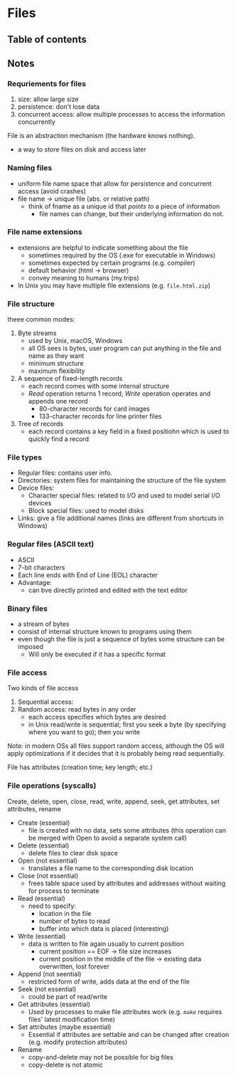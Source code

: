 # Files 

## Table of contents

## Notes

### Requriements for files 
1. size: allow large size
2. persistence: don't lose data
3. concurrent access: allow multiple processes to access the information concurrently

File is an abstraction mechanism (the hardware knows nothing).

- a way to store files on disk and access later

### Naming files 
- uniform file name space that allow for persistence and concurrent access (avoid crashes)
- file name -> unique file (abs. or relative path)
  - think of fname as a unique id that _points to_ a piece of information 
    - file names can change, but their underlying information do not.

### File name extensions
- extensions are helpful to indicate something about the file 
  - sometimes required by the OS (.exe for executable in Windows)
  - sometimes expected by certain programs (e.g. compiler)
  - default behavior (html -> browser)
  - convey meaning to humans (my.trips)
- In Unix you may have multiple file extensions (e.g. `file.html.zip`)

### File structure 
theee common modes: 
1. Byte streams
   - used by Unix, macOS, Windows
   - all OS sees is bytes, user program can put anything in the file and name as they want
   - minimum structure
   - maximum flexibility
2. A sequence of fixed-length records
   - each record comes with some internal structure 
   - _Read_ operation returns 1 record; _Write_ operation operates and appends one record
     - 80-character records for card images
     - 133-character records for line printer files
3. Tree of records 
   - each record contains a key field in a fixed positiohn which is used to quickly find a record

### File types
- Regular files: contains user info.
- Directories: system files for maintaining the structure of the file system
- Device files: 
  - Character special files: related to I/O and used to model serial I/O devices
  - Block special files: used to model disks
- Links: give a file additional names (links are different from shortcuts in Windows)

### Regular files (ASCII text)
- ASCII
- 7-bit characters
- Each line ends with End of Line (EOL) character
- Advantage:
  - can bve directly printed and edited with the text editor

### Binary files 
- a stream of bytes
- consist of internal structure known to programs using them
- even though the file is just a sequence of bytes some structure can be imposed 
  - Will only be executed if it has a specific format


### File access
Two kinds of file access
1. Sequential access: 
2. Random access: read bytes in any order
   - each access specifies which bytes are desired 
   - in Unix read/write is sequential; first you seek a byte (by specifying where you want to go); then you write

Note: in modern OSs all files support random access, although the OS will apply optimizations if it decides that it is probably being read sequentially. 

File has attributes (creation time; key length; etc.)

### File operations (syscalls)
Create, delete, open, close, read, write, append, seek, get attributes, set attributes, rename 

- Create (essential)
  - file is created with no data, sets some attributes (this operation can be merged with Open to avoid a separate system call)
- Delete (essential)
  - delete files to clear disk space
- Open (not essential)
  - translates a file name to the corresponding disk location 
- Close (not essential)
  - frees table space used by attributes and addresses without waiting for process to terminate
- Read (essential)
  - need to specify:
    - location in the file 
    - number of bytes to read
    - buffer into which data is placed (interesting)
- Write (essential)
  - data is written to file again usually to current position
    - current position == EOF -> file size increases
    - current position in the middle of the file -> existing data overwritten, lost forever 
- Append (not seential)
  - restricted form of write, adds data at the end of the file 
- Seek (not essential)
  - could be part of read/write
- Get attributes (essential)
  - Used by processes to make file attributes work (e.g. `make` requires files' latest modification time)
- Set attributes (maybe essential)
  - Essential if attributes are settable and can be changed after creation (e.g. modify protection attributes)
- Rename
  - copy-and-delete may not be possible for big files 
  - copy-delete is not atomic